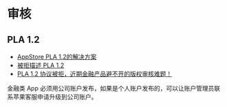 # 审核

## PLA 1.2

* [AppStore PLA 1.2的解决方案](http://www.qingpingshan.com/rjbc/ios/232210.html)
* [被拒描述 PLA 1.2](https://github.com/wg689/Solve-App-Store-Review-Problem/blob/master/app_not_associate.md)
* [PLA 1.2 协议被拒，近期金融产品避不开的版权审核难题！](https://www.chandashi.com/blog/?p=2995)

金融类 App 必须用公司账户发布，如果是个人账户发布的，可以让账户管理员联系苹果客服申请升级到公司账户。
